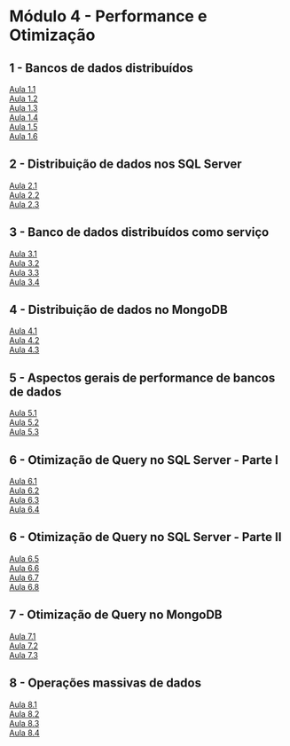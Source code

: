 # **Módulo 4 - Performance e Otimização**

## **1 - Bancos de dados distribuídos**
[Aula 1.1](https://www.youtube.com/watch?v=MtQ6bvg8twQ)\
[Aula 1.2](https://www.youtube.com/watch?v=NKstEF0gXL4)\
[Aula 1.3](https://www.youtube.com/watch?v=ULakdXVL6rM)\
[Aula 1.4](https://www.youtube.com/watch?v=Sn5lZBnVpeg)\
[Aula 1.5](https://www.youtube.com/watch?v=5qWC35PSohA)\
[Aula 1.6](https://www.youtube.com/watch?v=X8XTW5HEgMs)

## **2 - Distribuição de dados nos SQL Server**
[Aula 2.1](https://www.youtube.com/watch?v=zK5ouRPoqx8)\
[Aula 2.2](https://www.youtube.com/watch?v=rotQA_mUVfU)\
[Aula 2.3](https://www.youtube.com/watch?v=k3hE4FpUvEw)

## **3 - Banco de dados distribuídos como serviço**
[Aula 3.1](https://www.youtube.com/watch?v=BekGnRJ4qc8)\
[Aula 3.2](https://www.youtube.com/watch?v=DRVlcc7Z4Hc)\
[Aula 3.3](https://www.youtube.com/watch?v=uN90xXjoZu4)\
[Aula 3.4](https://www.youtube.com/watch?v=Zz1AyjhYgig)

## **4 - Distribuição de dados no MongoDB**
[Aula 4.1](https://www.youtube.com/watch?v=koCd4yZY7lk)\
[Aula 4.2](https://www.youtube.com/watch?v=PAacjPXByfg)\
[Aula 4.3](https://www.youtube.com/watch?v=mTmS-BGxE5g)

## **5 - Aspectos gerais de performance de bancos de dados**
[Aula 5.1](https://www.youtube.com/watch?v=K4V0XQtaeQE)\
[Aula 5.2](https://www.youtube.com/watch?v=zRpGK5VpTmI)\
[Aula 5.3](https://www.youtube.com/watch?v=rVkW4r5x454)

## **6 - Otimização de Query no SQL Server - Parte I**
[Aula 6.1](https://www.youtube.com/watch?v=Hhbtf6TrSEo)\
[Aula 6.2](https://www.youtube.com/watch?v=W4VgwtjGIGQ)\
[Aula 6.3](https://www.youtube.com/watch?v=izuivTTuaSk)\
[Aula 6.4](https://www.youtube.com/watch?v=7fcySrSjfy4)

## **6 - Otimização de Query no SQL Server - Parte II**
[Aula 6.5](https://www.youtube.com/watch?v=4bpT2XHA0Rs)\
[Aula 6.6](https://www.youtube.com/watch?v=EYb9kc9i3CM)\
[Aula 6.7](https://www.youtube.com/watch?v=xg4UI-yTJhw)\
[Aula 6.8](https://www.youtube.com/watch?v=a7hsPfAPP6w)


## **7 - Otimização de Query no MongoDB**
[Aula 7.1](https://www.youtube.com/watch?v=fzQaGPCynw8)\
[Aula 7.2](https://www.youtube.com/watch?v=DjOoZji2EPI)\
[Aula 7.3](https://www.youtube.com/watch?v=NwWef2hPPIk)


## **8 - Operações massivas de dados**
[Aula 8.1](https://www.youtube.com/watch?v=y4cyQtTw45o)\
[Aula 8.2](https://www.youtube.com/watch?v=PjMuvnWKJfU)\
[Aula 8.3](https://www.youtube.com/watch?v=cqIid1zb0_E)\
[Aula 8.4](https://www.youtube.com/watch?v=MRH9ypInhM4)